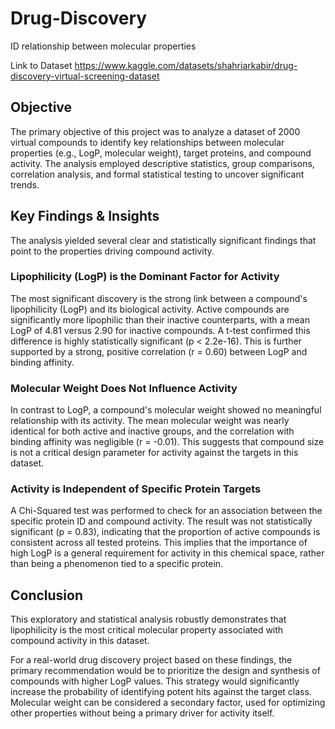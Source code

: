 # Drug-Discovery
ID relationship between molecular properties 

Link to Dataset <https://www.kaggle.com/datasets/shahriarkabir/drug-discovery-virtual-screening-dataset>

## Objective
The primary objective of this project was to analyze a dataset of 2000 virtual compounds to identify key relationships between molecular properties (e.g., LogP, molecular weight), target proteins, and compound activity. The analysis employed descriptive statistics, group comparisons, correlation analysis, and formal statistical testing to uncover significant trends.

## Key Findings & Insights
The analysis yielded several clear and statistically significant findings that point to the properties driving compound activity.

### Lipophilicity (LogP) is the Dominant Factor for Activity 
The most significant discovery is the strong link between a compound's lipophilicity (LogP) and its biological activity. Active compounds are significantly more lipophilic than their inactive counterparts, with a mean LogP of 4.81 versus 2.90 for inactive compounds. A t-test confirmed this difference is highly statistically significant (p < 2.2e-16). This is further supported by a strong, positive correlation (r = 0.60) between LogP and binding affinity.

### Molecular Weight Does Not Influence Activity 
In contrast to LogP, a compound's molecular weight showed no meaningful relationship with its activity. The mean molecular weight was nearly identical for both active and inactive groups, and the correlation with binding affinity was negligible (r = -0.01). This suggests that compound size is not a critical design parameter for activity against the targets in this dataset.

### Activity is Independent of Specific Protein Targets 
A Chi-Squared test was performed to check for an association between the specific protein ID and compound activity. The result was not statistically significant (p = 0.83), indicating that the proportion of active compounds is consistent across all tested proteins. This implies that the importance of high LogP is a general requirement for activity in this chemical space, rather than being a phenomenon tied to a specific protein.

## Conclusion
This exploratory and statistical analysis robustly demonstrates that lipophilicity is the most critical molecular property associated with compound activity in this dataset.

For a real-world drug discovery project based on these findings, the primary recommendation would be to prioritize the design and synthesis of compounds with higher LogP values. This strategy would significantly increase the probability of identifying potent hits against the target class. Molecular weight can be considered a secondary factor, used for optimizing other properties without being a primary driver for activity itself.

